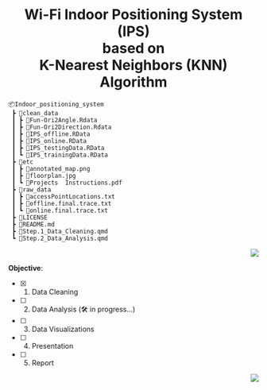 <h1 align="center"> Wi-Fi Indoor Positioning System (IPS) <br/> based on <br/> K-Nearest Neighbors (KNN) Algorithm </h1>

```
📦Indoor_positioning_system
 ┣ 📂clean_data
 ┃ ┣ 📄Fun-Ori2Angle.Rdata
 ┃ ┣ 📄Fun-Ori2Direction.Rdata
 ┃ ┣ 📄IPS_offline.RData
 ┃ ┣ 📄IPS_online.RData
 ┃ ┣ 📄IPS_testingData.RData
 ┃ ┗ 📄IPS_trainingData.RData
 ┣ 📂etc
 ┃ ┣ 📄annotated_map.png
 ┃ ┣ 📄floorplan.jpg
 ┃ ┗ 📄Projects  Instructions.pdf
 ┣ 📂raw_data
 ┃ ┣ 📄accessPointLocations.txt
 ┃ ┣ 📄offline.final.trace.txt
 ┃ ┗ 📄online.final.trace.txt
 ┣ 📄LICENSE
 ┣ 📄README.md
 ┣ 📄Step.1_Data_Cleaning.qmd
 ┗ 📄Step.2_Data_Analysis.qmd
```
<p align="right">
<a href="https://github.com/cyrus-pdx/Indoor_positioning_system/tree/SingSong" target="_blank">
<img src="https://img.shields.io/badge/Wi--Fi IPS-v0.1-blue.svg?logo=Wikiquote" />
</a>
</p>

**Objective**:
- [x] 1. Data Cleaning 
- [ ] 2. Data Analysis (🛠️ in progress...)
- [ ] 3. Data Visualizations 
- [ ] 4. Presentation 
- [ ] 5. Report

<p align="right">
<a href="https://github.com/cyrus-pdx/Indoor_positioning_system/tree/SingSong" target="_blank">
<img src="https://img.shields.io/github/last-commit/Sang-Buster/Indoor-Positioning-System" />
</a>
</p>
